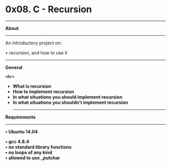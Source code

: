  # 0x08. C - Recursion
  <hr>
  <b>About </b>
 <hr>
 An introductory project on:<p>

  • recursion, and how to use it
       <hr>
 <b>General<b/>

    <hr>
* What is recursion <br>
* How to implement recursion <br>
* In what situations you should implement recursion <br>
* In what situations you shouldn’t implement recursion <br> <p>
   <hr>
 Requirements
 <hr> 
 • Ubuntu 14.04 <br> <p>
 • gcc 4.8.4 <br>
 • no standard library functions <br>
 • no loops of any kind <br>
 • allowed to use _putchar <br>  <p>
